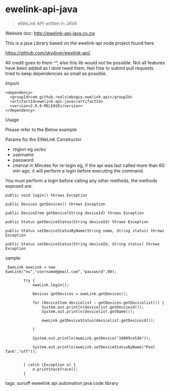
# ewelink-api-java
> eWeLink API written in JAVA

Website doc: http://ewelink-api-java.co.zw

This is a java Library based on the ewelink-api node project found here

https://github.com/skydiver/ewelink-api/

All credit goes to them ^^, else this lib would not be possible. Not all features have been added as I dont need them. feel free to submit pull requests.
tried to keep dependencies as small as possible. 

Import

    <dependency>
      <groupId>com.github.realzimboguy.ewelink.api</groupId>
      <artifactId>ewelink-api-java</artifactId>
      <version>2.0.0-RELEASE</version>
    </dependency>


Usage

Please refer to the Below example 

Params for the EWeLink Constructor
- region eg us/eu
- username
- password
- interval in Minutes for re-login eg, if the api was last called more than 60 min ago, it will perform a login before executing the command.

You must perform a login before calling any other methods, the methods exposed are:

    public void login() throws Exception
    
    public Devices getDevices() throws Exception
    
    public DeviceItem getDevice(String deviceId) throws Exception
    
    public Status getDeviceStatus(String deviceId) throws Exception
    
    public Status setDeviceStatusByName(String name, String status) throws Exception
    
    public Status setDeviceStatus(String deviceId, String status) throws Exception

sample 

     EweLink eweLink = new EweLink("eu","username@gmail.com","password",60);
    
            try {
                eweLink.login();
                
                Devices getDevices = eweLink.getDevices();
    
                for (DeviceItem devicelist : getDevices.getDevicelist()) {
                    System.out.println(devicelist.getDeviceid());
                    System.out.println(devicelist.getName());
    
                    eweLink.getDeviceStatus(devicelist.getDeviceid());
    
                }
   
                System.out.println(eweLink.getDevice("10009ce53b"));
 
                System.out.println(eweLink.setDeviceStatusByName("Pool Tank","off"));
    
    
            } catch (Exception e) {
                e.printStackTrace();
            }

tags: 
sonoff eweelink api automation java code library
